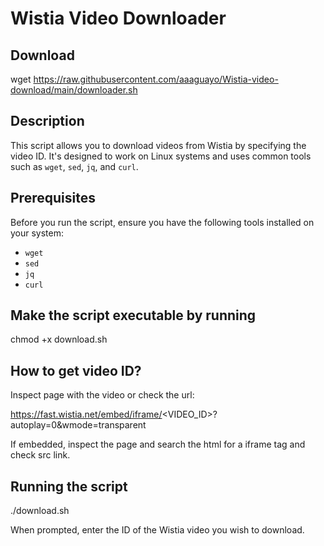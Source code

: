 # Wistia Video Downloader

## Download

wget https://raw.githubusercontent.com/aaaguayo/Wistia-video-download/main/downloader.sh

## Description

This script allows you to download videos from Wistia by specifying the video ID. It's designed to work on Linux systems and uses common tools such as `wget`, `sed`, `jq`, and `curl`.

## Prerequisites

Before you run the script, ensure you have the following tools installed on your system:
- `wget`
- `sed`
- `jq`
- `curl`

## Make the script executable by running

chmod +x download.sh

## How to get video ID?

Inspect page with the video or check the url:

https://fast.wistia.net/embed/iframe/<VIDEO_ID>?autoplay=0&wmode=transparent

If embedded, inspect the page and search the html for a iframe tag and check src link.

## Running the script 

./download.sh

When prompted, enter the ID of the Wistia video you wish to download.

